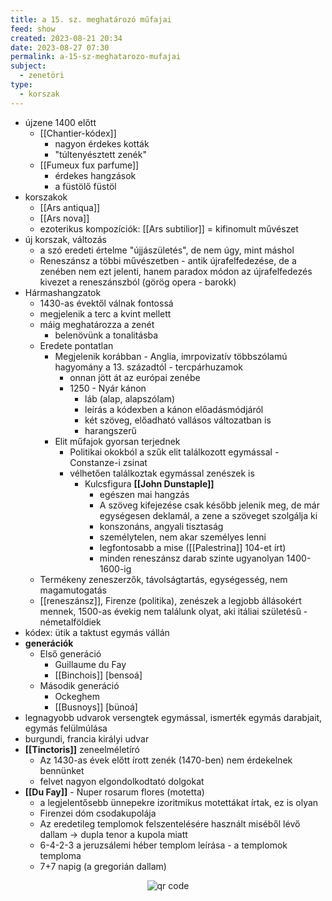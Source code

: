 ```yaml
---
title: a 15. sz. meghatározó műfajai
feed: show
created: 2023-08-21 20:34
date: 2023-08-27 07:30
permalink: a-15-sz-meghatarozo-mufajai
subject:
  - zenetöri
type:
  - korszak
---
```


-   újzene 1400 előtt
    -   [[Chantier-kódex]]
        -   nagyon érdekes kották
        -   "túltenyésztett zenék"
    -   [[Fumeux fux parfume]]
        -   érdekes hangzások
        -   a füstölő füstöl
-   korszakok
    -   [[Ars antiqua]]
    -   [[Ars nova]]
    -   ezoterikus kompozíciók: [[Ars subtilior]] = kifinomult művészet
-   új korszak, változás
    -   a szó eredeti értelme "újjászületés", de nem úgy, mint máshol
    -   Reneszánsz a többi művészetben - antik újrafelfedezése, de a zenében nem ezt jelenti, hanem paradox módon az újrafelfedezés kivezet a reneszánszból (görög opera - barokk)
-   Hármashangzatok
    -   1430-as évektől válnak fontossá
    -   megjelenik a terc a kvint mellett
    -   máig meghatározza a zenét
        -   belenövünk a tonalitásba
    -   Eredete pontatlan
        -   Megjelenik korábban - Anglia, imrpovizatív többszólamú hagyomány a 13. századtól - tercpárhuzamok
            -   onnan jött át az európai zenébe
            -   1250 - Nyár kánon
                -   láb (alap, alapszólam)
                -   leírás a kódexben a kánon előadásmódjáról
                -   két szöveg, előadható vallásos változatban is
                -   harangszerű
        -   Elit műfajok gyorsan terjednek
            -   Politikai okokból a szűk elit találkozott egymással - Constanze-i zsinat
            -   vélhetően találkoztak egymással zenészek is
                -   Kulcsfigura **[[John Dunstaple]]**
                    -   egészen mai hangzás
                    -   A szöveg kifejezése csak később jelenik meg, de már egységesen deklamál, a zene a szöveget szolgálja ki
                    -   konszonáns, angyali tisztaság
                    -   személytelen, nem akar személyes lenni
                    -   legfontosabb a mise ([[Palestrina]] 104-et írt)
                    -   minden reneszánsz darab szinte ugyanolyan 1400-1600-ig
    -   Termékeny zeneszerzők, távolságtartás, egységesség, nem magamutogatás
    -   [[reneszánsz]], Firenze (politika), zenészek a legjobb állásokért mennek, 1500-as évekig nem találunk olyat, aki itáliai születésű - németalföldiek
-   kódex: ütik a taktust egymás vállán
-   **generációk**
    -   Első generáció
        -   Guillaume du Fay
        -   [[Binchois]] [bensoá]
    -   Második generáció
        -   Ockeghem
        -   [[Busnoys]] [bünoá]
-   legnagyobb udvarok versengtek egymással, ismerték egymás darabjait, egymás felülmúlása
-   burgundi, francia királyi udvar
-   **[[Tinctoris]]** zeneelméletíró
    -   Az 1430-as évek előtt írott zenék (1470-ben) nem érdekelnek bennünket
    -   felvet nagyon elgondolkodtató dolgokat
-   **[[Du Fay]]** - Nuper rosarum flores (motetta)
    -   a legjelentősebb ünnepekre izoritmikus motettákat írtak, ez is olyan
    -   Firenzei dóm csodakupolája
    -   Az eredetileg templomok felszentelésére használt miséből lévő dallam -> dupla tenor a kupola miatt
    -   6-4-2-3 a jeruzsálemi héber templom leírása - a templomok temploma
    -   7+7 napig (a gregorián dallam)



<p style="text-align: center;"><img src="https://chart.googleapis.com/chart?cht=qr&chl=https://notes.andrasdenes.com/a-15-sz-meghatarozo-mufajai&chs=180x180&choe=UTF-8&chld=L|2" alt="qr code"></p>


